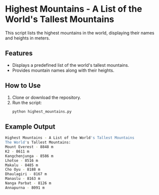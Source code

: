 # Highest Mountains - A List of the World's Tallest Mountains

This script lists the highest mountains in the world, displaying their names and heights in meters.

## Features

- Displays a predefined list of the world's tallest mountains.
- Provides mountain names along with their heights.

## How to Use

1. Clone or download the repository.
2. Run the script:
   ```bash
   python highest_mountains.py

## Example Output
```bash
Highest Mountains - A List of the World's Tallest Mountains
The World's Tallest Mountains:
Mount Everest - 8848 m
K2 - 8611 m
Kangchenjunga - 8586 m
Lhotse - 8516 m
Makalu - 8485 m
Cho Oyu - 8188 m
Dhaulagiri - 8167 m
Manaslu - 8163 m
Nanga Parbat - 8126 m
Annapurna - 8091 m
```
